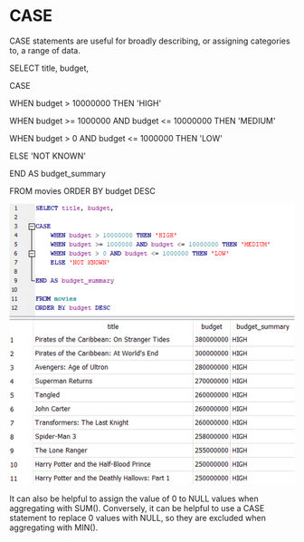 # CASE

CASE statements are useful for broadly describing, or assigning categories to, a range of data.



SELECT title, budget,

CASE&#x20;

&#x20;   WHEN budget > 10000000 THEN 'HIGH'&#x20;

&#x20;   WHEN budget >= 1000000 AND budget <= 10000000 THEN 'MEDIUM'&#x20;

&#x20;   WHEN budget > 0 AND budget <= 1000000 THEN 'LOW'&#x20;

&#x20;   ELSE 'NOT KNOWN'

END AS budget\_summary

FROM movies ORDER BY budget DESC



![](../.gitbook/assets/case.png)

It can also be helpful to assign the value of 0 to NULL values when aggregating with SUM(). Conversely, it can be helpful to use a CASE statement to replace 0 values with NULL, so they are excluded when aggregating with MIN().



